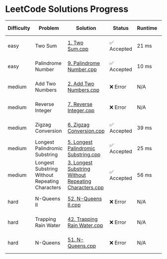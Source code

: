 # LeetCode Solutions Progress

| Difficulty | Problem | Solution | Status | Runtime | Updated At |
|------------|---------|----------|--------|---------|------------|
| easy | Two Sum | [1. Two Sum.cpp](easy/1.%20Two%20Sum.cpp) | ✅ Accepted | 21 ms | 2025-04-20 15:14 |
| easy | Palindrome Number | [9. Palindrome Number.cpp](easy/9.%20Palindrome%20Number.cpp) | ✅ Accepted | 10 ms | 2025-04-20 15:14 |
| medium | Add Two Numbers | [2. Add Two Numbers.cpp](medium/2.%20Add%20Two%20Numbers.cpp) | ❌ Error | N/A | 2025-04-20 15:14 |
| medium | Reverse Integer | [7. Reverse Integer.cpp](medium/7.%20Reverse%20Integer.cpp) | ❌ Error | N/A | 2025-04-20 15:14 |
| medium | Zigzag Conversion | [6. Zigzag Conversion.cpp](medium/6.%20Zigzag%20Conversion.cpp) | ✅ Accepted | 39 ms | 2025-04-20 15:14 |
| medium | Longest Palindromic Substring | [5. Longest Palindromic Substring.cpp](medium/5.%20Longest%20Palindromic%20Substring.cpp) | ✅ Accepted | 25 ms | 2025-04-20 15:14 |
| medium | Longest Substring Without Repeating Characters | [3. Longest Substring Without Repeating Characters.cpp](medium/3.%20Longest%20Substring%20Without%20Repeating%20Characters.cpp) | ✅ Accepted | 56 ms | 2025-04-20 15:14 |
| hard | N-Queens II | [52. N-Queens II.cpp](hard/52.%20N-Queens%20II.cpp) | ❌ Error | N/A | 2025-04-20 15:14 |
| hard | Trapping Rain Water | [42. Trapping Rain Water.cpp](hard/42.%20Trapping%20Rain%20Water.cpp) | ❌ Error | N/A | 2025-04-20 15:14 |
| hard | N-Queens | [51. N-Queens.cpp](hard/51.%20N-Queens.cpp) | ❌ Error | N/A | 2025-04-20 15:14 |
